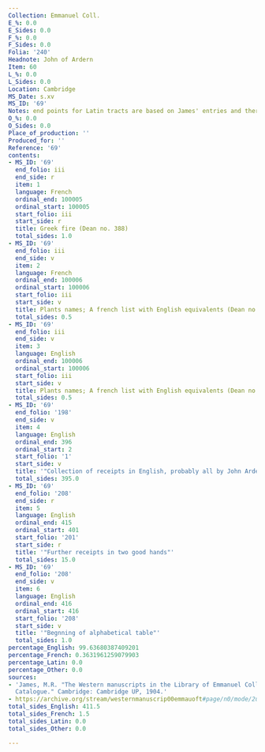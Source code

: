 ```yaml
---
Collection: Emmanuel Coll.
E_%: 0.0
E_Sides: 0.0
F_%: 0.0
F_Sides: 0.0
Folia: '240'
Headnote: John of Ardern
Item: 60
L_%: 0.0
L_Sides: 0.0
Location: Cambridge
MS_Date: s.xv
MS_ID: '69'
Notes: end points for Latin tracts are based on James' entries and therefore approximate
O_%: 0.0
O_Sides: 0.0
Place_of_production: ''
Produced_for: ''
Reference: '69'
contents:
- MS_ID: '69'
  end_folio: iii
  end_side: r
  item: 1
  language: French
  ordinal_end: 100005
  ordinal_start: 100005
  start_folio: iii
  start_side: r
  title: Greek fire (Dean no. 388)
  total_sides: 1.0
- MS_ID: '69'
  end_folio: iii
  end_side: v
  item: 2
  language: French
  ordinal_end: 100006
  ordinal_start: 100006
  start_folio: iii
  start_side: v
  title: Plants names; A french list with English equivalents (Dean no. 314)
  total_sides: 0.5
- MS_ID: '69'
  end_folio: iii
  end_side: v
  item: 3
  language: English
  ordinal_end: 100006
  ordinal_start: 100006
  start_folio: iii
  start_side: v
  title: Plants names; A french list with English equivalents (Dean no. 314)
  total_sides: 0.5
- MS_ID: '69'
  end_folio: '198'
  end_side: v
  item: 4
  language: English
  ordinal_end: 396
  ordinal_start: 2
  start_folio: '1'
  start_side: v
  title: '"Collection of receipts in English, probably all by John Ardern of Newark"'
  total_sides: 395.0
- MS_ID: '69'
  end_folio: '208'
  end_side: r
  item: 5
  language: English
  ordinal_end: 415
  ordinal_start: 401
  start_folio: '201'
  start_side: r
  title: '"Further receipts in two good hands"'
  total_sides: 15.0
- MS_ID: '69'
  end_folio: '208'
  end_side: v
  item: 6
  language: English
  ordinal_end: 416
  ordinal_start: 416
  start_folio: '208'
  start_side: v
  title: '"Begnning of alphabetical table"'
  total_sides: 1.0
percentage_English: 99.63680387409201
percentage_French: 0.3631961259079903
percentage_Latin: 0.0
percentage_Other: 0.0
sources:
- 'James, M.R. "The Western manuscripts in the Library of Emmanuel College: A Descriptive
  Catalogue." Cambridge: Cambridge UP, 1904.'
- https://archive.org/stream/westernmanuscrip00emmauoft#page/n0/mode/2up
total_sides_English: 411.5
total_sides_French: 1.5
total_sides_Latin: 0.0
total_sides_Other: 0.0

---
```

